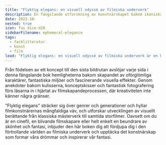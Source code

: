 ```yaml
---
title: "Flyktig elegans: en visuell odyssé av filmiska underverk"
description: En fängslande utforskning av konstnärskapet bakom ikoniska filmer, som ger läsarna en fantastisk inblick i den kreativa processen som ger filmmagi liv på duken.
date: 2022-10-
nested: true
icon: fas dice-d20
sidebarFilename: ephemeral-elegance
tags:
  - facklitteratur
  - konst
  - film
lead: "Flyktig elegans: en visuell odyssé av filmiska underverk är en hisnande resa in i konstnärskapet och fantasin bakom några av biografernas mest ikoniska filmer. Den här överdådigt illustrerade boken fördjupar sig i den invecklade processen att få filmmagi till liv på duken, och visar upp briljansen hos konstnärer, designers och visionärer som formar det visuella landskapet i filmen."
---
```


Från födelsen av ett koncept till den sista bildrutan avslöjar varje sida i denna fängslande bok hemligheterna bakom skapandet av oförglömliga karaktärer, fantastiska miljöer och fascinerande visuella effekter. Genom anekdoter bakom kulisserna, konceptskisser och fantastisk fotografering förs läsarna in i hjärtat av filmskapandeprocessen, där kreativiteten inte känner några gränser.

"Flyktig elegans" sträcker sig över genrer och generationer och hyllar filmkonstnärernas mångfaldiga väv, och utforskar utvecklingen av visuellt berättande från klassiska mästerverk till samtida storfilmer. Oavsett om du är en cinefil, en blivande filmskapare eller helt enkelt en beundrare av skönhet och fantasi, inbjuder den här boken dig att fördjupa dig i den förtrollande världen av filmiska underverk och upptäcka det konstnärskap som formar våra drömmar och inspirerar vår fantasi.